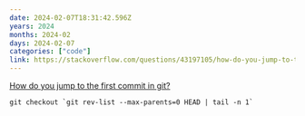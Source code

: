 ```yaml
---
date: 2024-02-07T18:31:42.596Z
years: 2024
months: 2024-02
days: 2024-02-07
categories: ["code"]
link: https://stackoverflow.com/questions/43197105/how-do-you-jump-to-the-first-commit-in-git
---
```

[How do you jump to the first commit in git?](https://stackoverflow.com/questions/43197105/how-do-you-jump-to-the-first-commit-in-git)

```
git checkout `git rev-list --max-parents=0 HEAD | tail -n 1`
```
